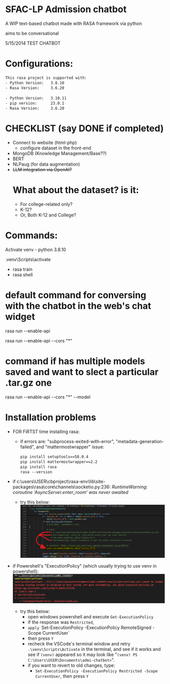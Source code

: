 # SFAC-LP Admission chatbot
A WIP text-based chatbot made with RASA framework via python

aims to be conversational

5/15/2014 TEST CHATBOT

# Configurations:
    This rasa project is supported with:
    - Python Version:   3.8.10
    - Rasa Version:     3.6.20

    - Python Version:   3.10.11
    - pip version:      23.0.1
    - Rasa Version:     3.6.20

# CHECKLIST (say DONE if completed)
- Connect to website (html-php)
    - configure dataset in the front-end
- MongoDB (Knowledge Management/Base??)
- BERT
- NLPaug (for data augmentation)
- ~~LLM integration via OpenAI?~~
    # What about the dataset? is it:
    - For college-related only?
    - K-12?
    - Or, Both K-12 and College?

# Commands:

Activate venv - python 3.8.10

.venv\Scripts\activate

- rasa train
- rasa shell

# default command for conversing with the chatbot in the web's chat widget
rasa run --enable-api

rasa run --enable-api --cors "*"

# command if has multiple models saved and want to slect a particular .tar.gz one
rasa run --enable-api --cors "*" --model <path>

# Installation problems
- FOR FiRTST time installing rasa:
    - if errors are:
        "subprocess-exited-with-error", "metadata-generation-failed", and
        "mattermostwrapper" issue:
        ```
        pip install setuptools==58.0.4
        pip install mattermostwrapper==2.2
        pip install rasa
        rasa --version
        ```

- if c:\users\USER\cbproject\rasa-env\lib\site-packages\rasa\core\channels\socketio.py:236: 
    _RuntimeWarning: coroutine ‘AsyncServer.enter_room’ was never awaited_
    - try this below:![async_236_warning](docs/images/async_236_warning.png)
    

- if Powershell's "ExecutionPolicy" (which usually trying to use venv in powershell):
    ![Execution policy](docs/images/execution_policy.png)
    - try this below:
        - open windows powershell and execute `Get-ExecutionPolicy`
        - if the response was `Restricted`, 
        - `apply `Set-ExecutionPolicy -ExecutionPolicy RemoteSigned -Scope CurrentUser`
        - then press `Y`
        - recheck the VSCode's terminal window and retry `.\venv\Scripts\Activate` in the terminal, and see if it works and see if `(venv)` appeared so it may look like "`(venv) PS C:\Users\USER\Documents\admi-chatbot>`".
        - if you want to revert to old changes, type:
            - `Set-ExecutionPolicy -ExecutionPolicy Restricted -Scope CurrentUser`, then press `Y`




        
